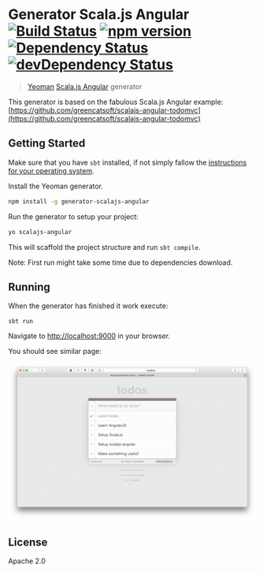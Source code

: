 # Generator Scala.js Angular [![Build Status](https://secure.travis-ci.org/jmnarloch/generator-scalajs-angular.png?branch=master)](https://travis-ci.org/jmnarloch/generator-scalajs-angular) [![npm version](https://badge.fury.io/js/generator-scalajs-angular.svg)](http://badge.fury.io/js/generator-scalajs-angular) [![Dependency Status](https://david-dm.org/jmnarloch/generator-scalajs-angular.svg)](https://david-dm.org/jmnarloch/generator-scalajs-angular) [![devDependency Status](https://david-dm.org/jmnarloch/generator-scalajs-angular/dev-status.svg)](https://david-dm.org/jmnarloch/generator-scalajs-angular#info=devDependencies)

> [Yeoman](http://yeoman.io) [Scala.js Angular](https://github.com/greencatsoft/scalajs-angular) generator

This generator is based on the fabulous Scala.js Angular example: [https://github.com/greencatsoft/scalajs-angular-todomvc](https://github.com/greencatsoft/scalajs-angular-todomvc)

## Getting Started

Make sure that you have `sbt` installed, if not simply fallow the [instructions for your operating system](http://www.scala-sbt.org/0.13/tutorial/Setup.html). 

Install the Yeoman generator.

```bash
npm install -g generator-scalajs-angular
```

Run the generator to setup your project:

```bash
yo scalajs-angular
```

This will scaffold the project structure and run `sbt compile`.

Note: First run might take some time due to dependencies download.
 
## Running

When the generator has finished it work execute:

```
sbt run
```

Navigate to [http://localhost:9000](http://localhost:9000) in your browser.

You should see similar page:

![TodoMVC Example](https://github.com/jmnarloch/generator-scalajs-angular/raw/master/todo-app.png "TodoMVC example")

## License

Apache 2.0
